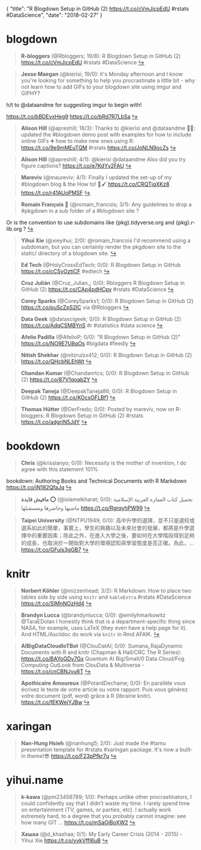 {
  "title": "R Blogdown Setup in GitHub (2) https://t.co/cVmJicpEdU #rstats #DataScience",
  "date": "2018-02-27"
}

# blogdown

> **R-bloggers** (@Rbloggers; 19/8): R Blogdown Setup in GitHub (2) https://t.co/cVmJicpEdU #rstats #DataScience  [&#8618;](https://twitter.com/xieyihui/status/968025320111656960)

<!-- -->


> **Jesse Maegan** (@kierisi; 19/0): it's Monday afternoon and I know you're looking for something to help you procrastinate a little bit - why not learn how to add GIFs to your blogdown site using imgur and GIPHY?
>
h/t to @dataandme for suggesting imgur to begin with!
>
https://t.co/bBDEvxHeg9 https://t.co/bRd7R7LbSa  [&#8618;](https://twitter.com/xieyihui/status/968214899141894145)

<!-- -->


> **Alison Hill** (@apreshill; 18/3): Thanks to @kierisi and @dataandme 👯‍♂️: updated the #blogdown demo post with examples for how to include online GIFs ➕ how to make new ones using R: https://t.co/9e9mMEuTQM #rstats https://t.co/JoNLN9ocZs  [&#8618;](https://twitter.com/xieyihui/status/968225931239178241)

<!-- -->


> **Alison Hill** (@apreshill; 4/1): @kierisi @dataandme Also did you try figure captions? https://t.co/e7KdYv2FAU  [&#8618;](https://twitter.com/xieyihui/status/968218522395451392)

<!-- -->


> **Mareviv** (@maureviv; 4/1): Finally I updated the set-up of my #blogdown blog &amp; the How to! 📐🖌️ 
https://t.co/CRQTiqXKz8 https://t.co/r41AUoPMSF  [&#8618;](https://twitter.com/xieyihui/status/968104815753662464)

<!-- -->


> **Romain François 🦄** (@romain_francois; 3/1): Any guidelines to drop a #pkgdown in a sub folder of a #blogdown site ? 
>
Or is the convention to use subdomains like {pkg}.tidyverse.org and {pkg}.r-lib.org ?  [&#8618;](https://twitter.com/xieyihui/status/968083820925935617)

<!-- -->


> **Yihui Xie** (@xieyihui; 2/0): @romain_francois I'd recommend using a subdomain, but you can certainly render the pkgdown site to the static/ directory of a blogdown site.  [&#8618;](https://twitter.com/xieyihui/status/968195350040338432)

<!-- -->


> **Ed Tech** (@HolyCrossEdTech; 0/0): R Blogdown Setup in GitHub https://t.co/cCSyOztiCF #edtech  [&#8618;](https://twitter.com/xieyihui/status/968244022652407808)

<!-- -->


> **Cruz Julián** (@Cruz_Julian_; 0/0): Rbloggers R Blogdown Setup in GitHub (2) https://t.co/CAp4pdHCpv #rstats #DataScience  [&#8618;](https://twitter.com/xieyihui/status/968214779746807814)

<!-- -->


> **Corey Sparks** (@CoreySparks1; 0/0): R Blogdown Setup in GitHub (2) https://t.co/puScZpS2lC via @Rbloggers  [&#8618;](https://twitter.com/xieyihui/status/968160151919308800)

<!-- -->


> **Data Geek** (@datascigeek; 0/0): R Blogdown Setup in GitHub (2) https://t.co/AdqCSMBYnS #r #statistics #data science  [&#8618;](https://twitter.com/xieyihui/status/968120731744825344)

<!-- -->


> **Afelio Padilla** (@AfelioP; 0/0): "R Blogdown Setup in GitHub (2)" https://t.co/NO9E7U8qOs #bigdata #feedly  [&#8618;](https://twitter.com/xieyihui/status/968072234224013312)

<!-- -->


> **Nitish Shekhar** (@nitzrulzx412; 0/0): R Blogdown Setup in GitHub (2) https://t.co/QHcbNLEhWt  [&#8618;](https://twitter.com/xieyihui/status/968036589451571200)

<!-- -->


> **Chandan Kumar** (@Chandanrtcs; 0/0): R Blogdown Setup in GitHub (2) https://t.co/87V1qoab2Y  [&#8618;](https://twitter.com/xieyihui/status/968030157029208064)

<!-- -->


> **Deepak Taneja** (@DeepakTaneja86; 0/0): R Blogdown Setup in GitHub (2) https://t.co/KOcsOFLBf1  [&#8618;](https://twitter.com/xieyihui/status/968027874929278976)

<!-- -->


> **Thomas Hütter** (@DerFredo; 0/0): Posted by mareviv, now on R-bloggers: R Blogdown Setup in GitHub (2) #rstats https://t.co/adgriN5JdY  [&#8618;](https://twitter.com/xieyihui/status/968027669031018496)

<!-- -->


# bookdown

> **Chris** (@krissianyo; 0/0): Necessity is the mother of invention, I do agree with this statement 101%
>
bookdown: Authoring Books and Technical Documents with R Markdown https://t.co/jN182QfaJq  [&#8618;](https://twitter.com/xieyihui/status/968167453183369216)

<!-- -->


> **مافيش فايدة ⭕** (@islamelkharat; 0/0): تحميل كتاب العمارة العربية الإسلامية ماضيها وحاضرها ومستقبلها https://t.co/RgrqyhPW99  [&#8618;](https://twitter.com/xieyihui/status/967986558782595072)

<!-- -->


> **Taipei University** (@NTPU1949; 0/0): 高中升學的選擇，並不只是選校或選系如此的簡單，事實上，學生的興趣以及未來社會的發展，都將是升學選擇中的重要因素；除此之外，在進入大學之後，要如何在大學階段得到足夠的成長，也取決於一開始對大學的環境認知與學習態度是否正確。為此，... https://t.co/GFuls3gGB7  [&#8618;](https://twitter.com/xieyihui/status/967960066568675330)

<!-- -->


# knitr

> **Norbert Köhler** (@mizzenhead; 3/2): R Markdown: How to place two tables side by side using `knitr` and `kableExtra` #rstats #DataScience 
https://t.co/SIMnNOzHd4  [&#8618;](https://twitter.com/xieyihui/status/968154168065167362)

<!-- -->


> **Brandyn Lucca** (@brandynlucca; 0/0): @emilyhmarkowitz @TaraEDolan I honestly think that is a department-specific thing since NASA, for example, uses LaTeX (they even have a help page for it). And HTML/Asciidoc do work via `knitr` in Rmd AFAIK.  [&#8618;](https://twitter.com/xieyihui/status/968171116983406593)

<!-- -->


> **AIBigDataCloudIoTBot** (@ClouDatAI; 0/0): Sumana_RajaDynamic Documents with R and knitr (Chapman &amp; Hall/CRC The R Series): https://t.co/BAYoGDv7Gx Quantum AI Big/Small/0 Data Cloud/Fog Computing OutLook from ClouData &amp; Multiverse -  https://t.co/cnCBNJvu6T  [&#8618;](https://twitter.com/xieyihui/status/968146192545845249)

<!-- -->


> **Apothicaire Amoureux** (@PotardDechaine; 0/0): En parallèle vous écrivez le texte de votre article ou votre rapport. Puis vous générez votre document (pdf, word) grâce à R (librairie knitr). https://t.co/fEKWejYJBw  [&#8618;](https://twitter.com/xieyihui/status/968101580208734209)

<!-- -->


# xaringan

> **Nan-Hung Hsieh** (@nanhung5; 2/0): Just made the #tamu presentation template for #rstats #xaringan package. It's now a built-in theme!😎
https://t.co/F23pPfkr7u  [&#8618;](https://twitter.com/xieyihui/status/967934422694719488)

<!-- -->


# yihui.name

> **k-kawa** (@pm23456789; 1/0): Perhaps unlike other procrastinators, I could confidently say that I didn’t waste my time. I rarely spend time on entertainment (TV, games, or parties, etc). I actually work extremely hard, to a degree that you probably cannot imagine: see how many GIT ...
https://t.co/mSaOjBoXW2  [&#8618;](https://twitter.com/xieyihui/status/967940246980579338)

<!-- -->


> **Хашаа** (@d_khashaa; 0/1): My Early Career Crisis (2014 - 2015) - Yihui Xie
https://t.co/yykVffI6uB  [&#8618;](https://twitter.com/xieyihui/status/968121451592077312)

<!-- -->


